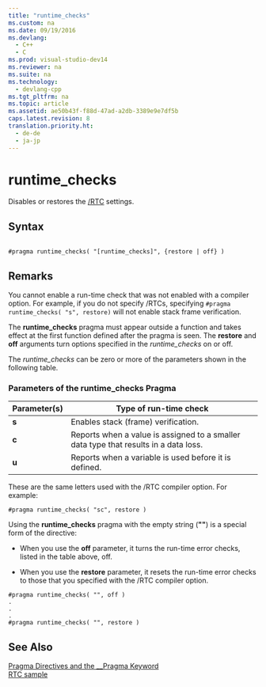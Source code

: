 ```yaml
---
title: "runtime_checks"
ms.custom: na
ms.date: 09/19/2016
ms.devlang: 
  - C++
  - C
ms.prod: visual-studio-dev14
ms.reviewer: na
ms.suite: na
ms.technology: 
  - devlang-cpp
ms.tgt_pltfrm: na
ms.topic: article
ms.assetid: ae50b43f-f88d-47ad-a2db-3389e9e7df5b
caps.latest.revision: 8
translation.priority.ht: 
  - de-de
  - ja-jp
---
```

# runtime_checks
Disables or restores the [/RTC](../Topic/-RTC%20\(Run-Time%20Error%20Checks\).md) settings.  
  
## Syntax  
  
```  
  
#pragma runtime_checks( "[runtime_checks]", {restore | off} )  
```  
  
## Remarks  
 You cannot enable a run-time check that was not enabled with a compiler option. For example, if you do not specify /RTCs, specifying `#pragma runtime_checks( "s", restore)` will not enable stack frame verification.  
  
 The **runtime_checks** pragma must appear outside a function and takes effect at the first function defined after the pragma is seen. The **restore** and **off** arguments turn options specified in the *runtime_checks* on or off.  
  
 The *runtime_checks* can be zero or more of the parameters shown in the following table.  
  
### Parameters of the runtime_checks Pragma  
  
|Parameter(s)|Type of run-time check|  
|--------------------|-----------------------------|  
|**s**|Enables stack (frame) verification.|  
|**c**|Reports when a value is assigned to a smaller data type that results in a data loss.|  
|**u**|Reports when a variable is used before it is defined.|  
  
 These are the same letters used with the /RTC compiler option. For example:  
  
```  
#pragma runtime_checks( "sc", restore )  
```  
  
 Using the **runtime_checks** pragma with the empty string (**""**) is a special form of the directive:  
  
-   When you use the **off** parameter, it turns the run-time error checks, listed in the table above, off.  
  
-   When you use the **restore** parameter, it resets the run-time error checks to those that you specified with the /RTC compiler option.  
  
```  
#pragma runtime_checks( "", off )  
.  
.  
.  
#pragma runtime_checks( "", restore )   
```  
  
## See Also  
 [Pragma Directives and the __Pragma Keyword](../vs140/Pragma-Directives-and-the-__Pragma-Keyword.md)   
 [RTC sample](assetId:///b3415b09-f6fd-43dc-8c02-9a910bc2574e)
